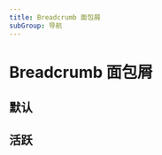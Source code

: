 ```yaml
---
title: Breadcrumb 面包屑
subGroup: 导航
---
```


# Breadcrumb 面包屑

## 默认

<Demo src="./demos/default.tsx" />

## 活跃

<Demo src="./demos/active.tsx" />